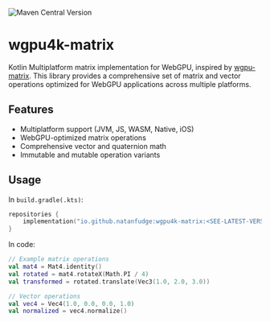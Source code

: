![Maven Central Version](https://img.shields.io/maven-central/v/io.github.natanfudge/wgpu4k-matrix)

# wgpu4k-matrix

Kotlin Multiplatform matrix implementation for WebGPU, inspired by [wgpu-matrix](https://github.com/greggman/wgpu-matrix). This library provides a comprehensive set of matrix and vector operations optimized for WebGPU applications across multiple platforms.

## Features
- Multiplatform support (JVM, JS, WASM, Native, iOS)
- WebGPU-optimized matrix operations
- Comprehensive vector and quaternion math
- Immutable and mutable operation variants


## Usage
In `build.gradle(.kts)`:
```kotlin
repositories {
    implementation("io.github.natanfudge:wgpu4k-matrix:<SEE-LATEST-VERSION-IN-BADGE>")
}
```
In code:
```kotlin
// Example matrix operations
val mat4 = Mat4.identity()
val rotated = mat4.rotateX(Math.PI / 4)
val transformed = rotated.translate(Vec3(1.0, 2.0, 3.0))

// Vector operations
val vec4 = Vec4(1.0, 0.0, 0.0, 1.0)
val normalized = vec4.normalize()
```

